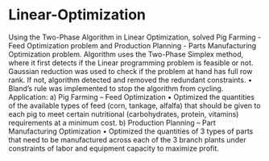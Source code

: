 # Linear-Optimization
Using the Two-Phase Algorithm in Linear Optimization, solved Pig Farming - Feed Optimization problem and Production Planning - Parts Manufacturing Optimization problem.
Algorithm uses the Two-Phase Simplex method, where it first detects if the Linear programming problem is feasible or not.
Gaussian reduction was used to check if the problem at hand has full row rank. If not, algorithm detected and removed the
redundant constraints.
• Bland’s rule was implemented to stop the algorithm from cycling. Application:
a) Pig Farming – Feed Optimization
• Optimized the quantities of the available types of feed (corn, tankage, alfalfa) that should be given to each pig to meet certain nutritional (carbohydrates, protein, vitamins) requirements at a minimum cost.
b) Production Planning – Part Manufacturing Optimization
• Optimized the quantities of 3 types of parts that need to be manufactured across each of the 3 branch plants under constraints of labor and equipment capacity to maximize profit.
